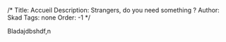 /*
Title: Accueil
Description: Strangers, do you need something ?
Author: Skad
Tags: none
Order: -1
*/

Bladajdbshdf,n